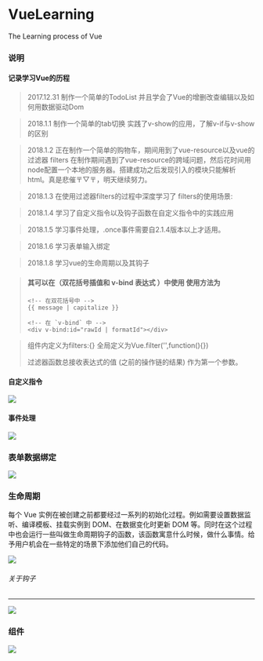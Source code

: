 # VueLearning
The Learning process of Vue

### 说明
#### 记录学习Vue的历程
> 2017.12.31 制作一个简单的TodoList 并且学会了Vue的增删改查编辑以及如何用数据驱动Dom

> 2018.1.1 制作一个简单的tab切换 实践了v-show的应用，了解v-if与v-show的区别

> 2018.1.2 正在制作一个简单的购物车，期间用到了vue-resource以及vue的过滤器 filters 在制作期间遇到了vue-resource的跨域问题，然后花时间用node配置一个本地的服务器。搭建成功之后发现引入的模块只能解析html。真是悲催〒▽〒，明天继续努力。

>2018.1.3 在使用过滤器filters的过程中深度学习了 filters的使用场景:

> 2018.1.4 学习了自定义指令以及钩子函数在自定义指令中的实践应用

> 2018.1.5  学习事件处理，.once事件需要自2.1.4版本以上才适用。

> 2018.1.6 学习表单输入绑定

> 2018.1.8 学习vue的生命周期以及其钩子



>#### 其可以在（**双花括号插值和 v-bind 表达式** ）中使用  使用方法为
>
>```
><!-- 在双花括号中 -->
>{{ message | capitalize }}
>
><!-- 在 `v-bind` 中 -->
><div v-bind:id="rawId | formatId"></div>
>```

> 组件内定义为filters:{}  全局定义为Vue.filter('',function(){})
>
> 过滤器函数总接收表达式的值 (之前的操作链的结果) 作为第一个参数。

#### 自定义指令

![](/img/direct.png)





#### 事件处理

![](img/handle.png)





### 表单数据绑定

![](img/form.png)



### 生命周期

每个 Vue 实例在被创建之前都要经过一系列的初始化过程。例如需要设置数据监听、编译模板、挂载实例到 DOM、在数据变化时更新 DOM 等。同时在这个过程中也会运行一些叫做生命周期钩子的函数，该函数寓意什么时候，做什么事情。给予用户机会在一些特定的场景下添加他们自己的代码。

![](img/life)





###### 关于钩子

---

![](img/lifeFunc.png)





### 组件

![](./img/component.png)
